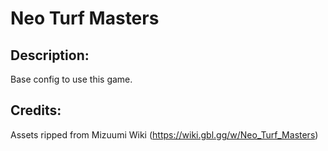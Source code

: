 # Neo Turf Masters

## Description: 

Base config to use this game.

## Credits: 

Assets ripped from Mizuumi Wiki (https://wiki.gbl.gg/w/Neo_Turf_Masters)

